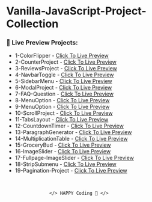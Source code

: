 # Vanilla-JavaScript-Project-Collection

### 🔰 Live Preview Projects:

- 1-ColorFlipper - [Click To Live Preview][colorflipper]
- 2-CounterProject - [Click To Live Preview][counterproject]
- 3-ReviewsProject - [Click To Live Preview][reviewsproject]
- 4-NavbarToggle - [Click To Live Preview][navbartoggle]
- 5-SidebarMenu - [Click To Live Preview][sidebarmenu]
- 6-ModalProject - [Click To Live Preview][modalproject]
- 7-FAQ-Question - [Click To Live Preview][faqquestion]
- 8-MenuOption - [Click To Live Preview][menuoption]
- 9-MenuOption - [Click To Live Preview][menuoption]
- 10-ScrollProject - [Click To Live Preview][scrollproject]
- 11-TabsLayout - [Click To Live Preview][tabslayout]
- 12-CountdownTimer - [Click To Live Preview][countdowntimer]
- 13-ParagraphGenerator - [Click To Live Preview][paragraphgenerator]
- 14-MultiplicationTable - [Click To Live Preview][mttable]
- 15-GroceryBud - [Click To Live Preview][grocerybud]
- 16-ImageSlider - [Click To Live Preview][imageslider]
- 17-Fullpage-ImageSlider - [Click To Live Preview][jssliderproject]
- 18-StripSubmenu - [Click To Live Preview][stripsubmenu]
- 19-Pagination-Project - [Click To Live Preview][pagination]

<br />

                    </> HAPPY Coding 🤣 </>

<!-- project link -->

[colorflipper]: https://samiurrahmanmukul.github.io/Vanila-JavaScript-Project/1-ColorFlipper/
[counterproject]: https://samiurrahmanmukul.github.io/Vanila-JavaScript-Project/2-CounterProject/
[reviewsproject]: https://samiurrahmanmukul.github.io/Vanila-JavaScript-Project/3-ReviewsProject/
[navbartoggle]: https://samiurrahmanmukul.github.io/Vanila-JavaScript-Project/4-NavbarToggle/
[sidebarmenu]: https://samiurrahmanmukul.github.io/Vanila-JavaScript-Project/5-SidebarMenu/
[modalproject]: https://samiurrahmanmukul.github.io/Vanila-JavaScript-Project/6-ModalProject/
[faqquestion]: https://samiurrahmanmukul.github.io/Vanila-JavaScript-Project/7-FAQ-Question/
[menuoption]: https://samiurrahmanmukul.github.io/Vanila-JavaScript-Project/8-MenuOptions/
[videoroject]: https://samiurrahmanmukul.github.io/Vanila-JavaScript-Project/9-VideoProject/
[scrollproject]: https://samiurrahmanmukul.github.io/Vanila-JavaScript-Project/10-ScrollProject/
[tabslayout]: https://samiurrahmanmukul.github.io/Vanila-JavaScript-Project/11-TabsLayout/
[countdowntimer]: https://samiurrahmanmukul.github.io/Vanila-JavaScript-Project/12-CountdownTimer/
[paragraphgenerator]: https://samiurrahmanmukul.github.io/Vanila-JavaScript-Project/13-ParagraphGenerator/
[mttable]: https://samiurrahmanmukul.github.io/Vanila-JavaScript-Project/14-MultiplicationTable/
[grocerybud]: https://samiurrahmanmukul.github.io/Vanila-JavaScript-Project/15-GroceryBud/
[imageslider]: https://samiurrahmanmukul.github.io/Vanila-JavaScript-Project/16-ImageSlider/
[jssliderproject]: https://samiurrahmanmukul.github.io/Vanila-JavaScript-Project/17-JS-SliderProject/
[stripsubmenu]: https://samiurrahmanmukul.github.io/Vanila-JavaScript-Project/18-Stripe-Submenus/
[pagination]: https://samiurrahmanmukul.github.io/Vanila-JavaScript-Project/19-Pagination/
